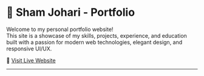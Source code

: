 # 🚀 Sham Johari - Portfolio

Welcome to my personal portfolio website!  
This site is a showcase of my skills, projects, experience, and education built with a passion for modern web technologies, elegant design, and responsive UI/UX.

🔗 [Visit Live Website](https://sham-johari.vercel.app/)

---
